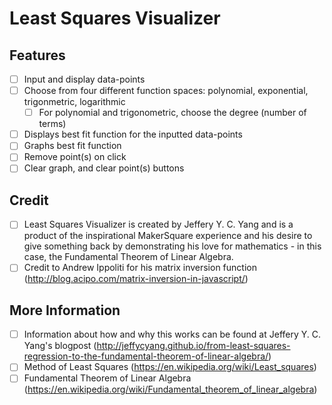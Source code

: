 
# Least Squares Visualizer

## Features
- [ ] Input and display data-points
- [ ] Choose from four different function spaces: polynomial, exponential, trigonmetric, logarithmic
    - [ ] For polynomial and trigonometric, choose the degree (number of terms)
- [ ] Displays best fit function for the inputted data-points
- [ ] Graphs best fit function
- [ ] Remove point(s) on click
- [ ] Clear graph, and clear point(s) buttons

## Credit
- [ ] Least Squares Visualizer is created by Jeffery Y. C. Yang and is a product of the inspirational MakerSquare experience and his desire to give something back by demonstrating his love for mathematics - in this case, the Fundamental Theorem of Linear Algebra.
- [ ] Credit to Andrew Ippoliti for his matrix inversion function (http://blog.acipo.com/matrix-inversion-in-javascript/)

## More Information
- [ ] Information about how and why this works can be found at Jeffery Y. C. Yang's blogpost (http://jeffycyang.github.io/from-least-squares-regression-to-the-fundamental-theorem-of-linear-algebra/)
- [ ] Method of Least Squares (https://en.wikipedia.org/wiki/Least_squares)
- [ ] Fundamental Theorem of Linear Algebra (https://en.wikipedia.org/wiki/Fundamental_theorem_of_linear_algebra)

